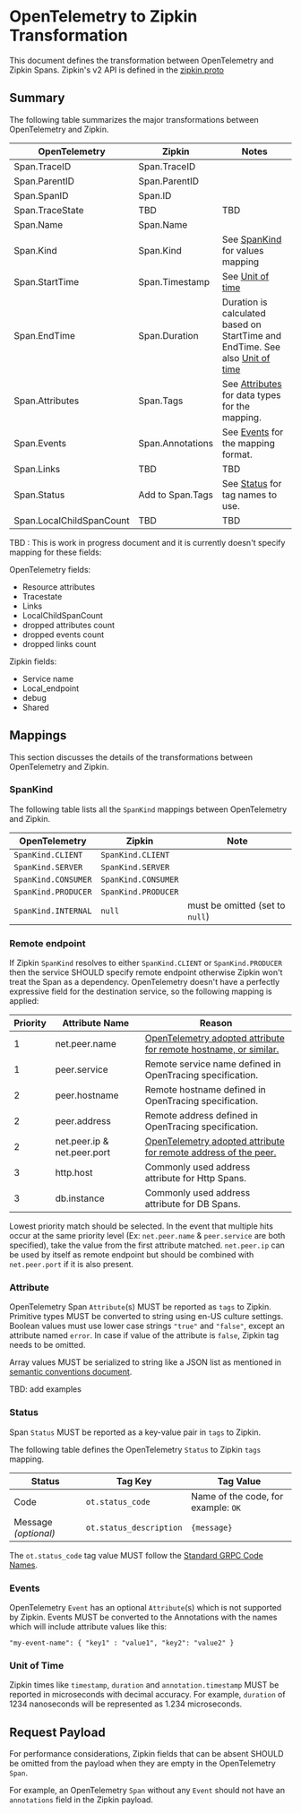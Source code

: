 # OpenTelemetry to Zipkin Transformation

This document defines the transformation between OpenTelemetry and Zipkin Spans.
Zipkin's v2 API is defined in the
[zipkin.proto](https://github.com/openzipkin/zipkin-api/blob/master/zipkin.proto)

## Summary

The following table summarizes the major transformations between OpenTelemetry
and Zipkin.

| OpenTelemetry            | Zipkin           | Notes                                                        |
| ------------------------ | ---------------- | ------------------------------------------------------------ |
| Span.TraceID             | Span.TraceID     |                                                              |
| Span.ParentID            | Span.ParentID    |                                                              |
| Span.SpanID              | Span.ID          |                                                              |
| Span.TraceState          | TBD              | TBD                                                          |
| Span.Name                | Span.Name        |                                                              |
| Span.Kind                | Span.Kind        | See [SpanKind](#spankind) for values mapping                |
| Span.StartTime           | Span.Timestamp   | See [Unit of time](#unit-of-time)                            |
| Span.EndTime             | Span.Duration    | Duration is calculated based on StartTime and EndTime. See also [Unit of time](#unit-of-time) |
| Span.Attributes          | Span.Tags        | See [Attributes](#attributes) for data types for the mapping. |
| Span.Events              | Span.Annotations | See [Events](#events) for the mapping format.                |
| Span.Links               | TBD              | TBD                                                          |
| Span.Status              | Add to Span.Tags | See [Status](#status) for tag names to use.                  |
| Span.LocalChildSpanCount | TBD              | TBD                                                          |

TBD : This is work in progress document and it is currently doesn't specify
mapping for these fields:

OpenTelemetry fields:

- Resource attributes
- Tracestate
- Links
- LocalChildSpanCount
- dropped attributes count
- dropped events count
- dropped links count

Zipkin fields:

- Service name
- Local_endpoint
- debug
- Shared

## Mappings

This section discusses the details of the transformations between OpenTelemetry
and Zipkin.

### SpanKind

The following table lists all the `SpanKind` mappings between OpenTelemetry and
Zipkin.

| OpenTelemetry | Zipkin | Note |
| ------------- | ------ | ---- |
| `SpanKind.CLIENT`|`SpanKind.CLIENT`||
| `SpanKind.SERVER`|`SpanKind.SERVER`||
| `SpanKind.CONSUMER`|`SpanKind.CONSUMER`||
| `SpanKind.PRODUCER`|`SpanKind.PRODUCER` ||
|`SpanKind.INTERNAL`|`null` |must be omitted (set to `null`)|

### Remote endpoint

If Zipkin `SpanKind` resolves to either `SpanKind.CLIENT` or `SpanKind.PRODUCER` then the service SHOULD specify remote endpoint otherwise Zipkin won't treat the Span as a dependency. OpenTelemetry doesn't have a perfectly expressive field for the destination service, so the following mapping is applied:

|Priority|Attribute Name|Reason|
|---|---|---|
|1|net.peer.name|[OpenTelemetry adopted attribute for remote hostname, or similar.](./data-span-general.md#general-network-connection-attributes)|
|1|peer.service|Remote service name defined in OpenTracing specification.|
|2|peer.hostname|Remote hostname defined in OpenTracing specification.|
|2|peer.address|Remote address defined in OpenTracing specification.|
|2|net.peer.ip & net.peer.port|[OpenTelemetry adopted attribute for remote address of the peer.](./data-span-general.md#general-network-connection-attributes)|
|3|http.host|Commonly used address attribute for Http Spans.|
|3|db.instance|Commonly used address attribute for DB Spans.|

Lowest priority match should be selected. In the event that multiple hits occur at the same priority level (Ex: `net.peer.name` & `peer.service` are both specified), take the value from the first attribute matched. `net.peer.ip` can be used by itself as remote endpoint but should be combined with `net.peer.port` if it is also present.

### Attribute

OpenTelemetry Span `Attribute`(s) MUST be reported as `tags` to Zipkin.
Primitive types MUST be converted to string using en-US culture settings.
Boolean values must use lower case strings `"true"` and `"false"`, except an
attribute named `error`. In case if value of the attribute is `false`, Zipkin
tag needs to be omitted.

Array values MUST be serialized to string like a JSON list as mentioned in
[semantic conventions document](https://github.com/open-telemetry/opentelemetry-specification/blob/master/specification/data-semantic-conventions.md#semantic-conventions).

TBD: add examples

### Status

Span `Status` MUST be reported as a key-value pair in `tags` to Zipkin.

The following table defines the OpenTelemetry `Status` to Zipkin `tags` mapping.

| Status|Tag Key| Tag Value |
|--|--|--|
|Code | `ot.status_code` | Name of the code, for example: `OK` |
|Message *(optional)* | `ot.status_description` | `{message}` |

The `ot.status_code` tag value MUST follow the [Standard GRPC Code
Names](https://github.com/grpc/grpc/blob/master/doc/statuscodes.md).

### Events

OpenTelemetry `Event` has an optional `Attribute`(s) which is not supported by
Zipkin. Events MUST be converted to the Annotations with the names which will
include attribute values like this:

```
"my-event-name": { "key1" : "value1", "key2": "value2" }
```

### Unit of Time

Zipkin times like `timestamp`, `duration` and `annotation.timestamp` MUST be
reported in microseconds with decimal accuracy. For example, `duration` of 1234
nanoseconds will be represented as 1.234 microseconds.

## Request Payload

For performance considerations, Zipkin fields that can be absent SHOULD be
omitted from the payload when they are empty in the OpenTelemetry `Span`.

For example, an OpenTelemetry `Span` without any `Event` should not have an
`annotations` field in the Zipkin payload.
